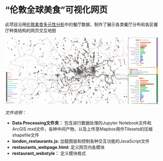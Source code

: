 # “伦敦全球美食”可视化网页
此项目沿用[伦敦美食多元性分析](https://github.com/yunjinghu226/LondonFoodervisty)中的餐厅数据，制作了展示各类餐厅分布和各区餐厅种类结构的网页交互地图

![网页截图](https://github.com/yunjinghu226/LondonGlobalCuisine/blob/master/webpage_screenshot.png "网页截图")

*文件说明：*
- **Data Processing文件夹：** 包含进行数据处理的Jupyter Notebook文件和ArcGIS mxd文件，各种中间产物，以及上传至Mapbox用作Tilesets的压缩shapefile文件
- **london_restaurants.js:** 加载图层和控制各种交互功能的JavaScript文件
- **restaurants_webpage.html:** 定义网页内各模块
- **restaurant_webstyle：** 定义模块格式
